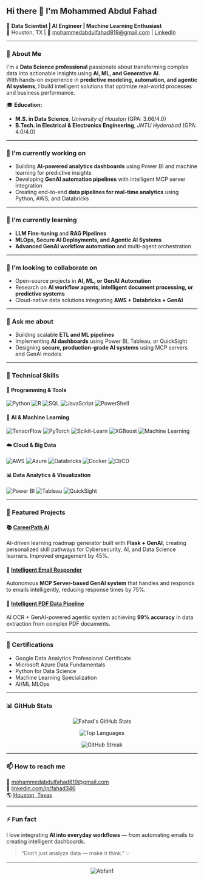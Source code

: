 ## Hi there 👋 I'm Mohammed Abdul Fahad  

🎯 **Data Scientist | AI Engineer | Machine Learning Enthusiast**  
📍 Houston, TX | 💌 [mohammedabdulfahad819@gmail.com](mailto:mohammedabdulfahad819@gmail.com) | [LinkedIn](https://linkedin.com/in/fahad346)

---

### 🚀 About Me  
I'm a **Data Science professional** passionate about transforming complex data into actionable insights using **AI, ML, and Generative AI**.  
With hands-on experience in **predictive modeling, automation, and agentic AI systems**, I build intelligent solutions that optimize real-world processes and business performance.  

🎓 **Education:**  
- **M.S. in Data Science**, *University of Houston* (GPA: 3.66/4.0)  
- **B.Tech. in Electrical & Electronics Engineering**, *JNTU Hyderabad* (GPA: 4.0/4.0)  

---

### 🔭 I’m currently working on  
- Building **AI-powered analytics dashboards** using Power BI and machine learning for predictive insights  
- Developing **GenAI automation pipelines** with intelligent MCP server integration  
- Creating end-to-end **data pipelines for real-time analytics** using Python, AWS, and Databricks  

---

### 🌱 I’m currently learning  
- **LLM Fine-tuning** and **RAG Pipelines**  
- **MLOps, Secure AI Deployments, and Agentic AI Systems**  
- **Advanced GenAI workflow automation** and multi-agent orchestration  

---

### 👯 I’m looking to collaborate on  
- Open-source projects in **AI, ML, or GenAI Automation**  
- Research on **AI workflow agents, intelligent document processing, or predictive systems**  
- Cloud-native data solutions integrating **AWS + Databricks + GenAI**

---

### 💬 Ask me about  
- Building scalable **ETL and ML pipelines**  
- Implementing **AI dashboards** using Power BI, Tableau, or QuickSight  
- Designing **secure, production-grade AI systems** using MCP servers and GenAI models  

---

### 🧠 Technical Skills  

#### 🐍 Programming & Tools  
![Python](https://img.shields.io/badge/Python-3776AB?style=for-the-badge&logo=python&logoColor=white)
![R](https://img.shields.io/badge/R-276DC3?style=for-the-badge&logo=r&logoColor=white)
![SQL](https://img.shields.io/badge/SQL-003B57?style=for-the-badge&logo=postgresql&logoColor=white)
![JavaScript](https://img.shields.io/badge/JavaScript-F7DF1E?style=for-the-badge&logo=javascript&logoColor=black)
![PowerShell](https://img.shields.io/badge/PowerShell-5391FE?style=for-the-badge&logo=powershell&logoColor=white)

#### 🤖 AI & Machine Learning  
![TensorFlow](https://img.shields.io/badge/TensorFlow-FF6F00?style=for-the-badge&logo=tensorflow&logoColor=white)
![PyTorch](https://img.shields.io/badge/PyTorch-EE4C2C?style=for-the-badge&logo=pytorch&logoColor=white)
![Scikit-Learn](https://img.shields.io/badge/ScikitLearn-F7931E?style=for-the-badge&logo=scikitlearn&logoColor=white)
![XGBoost](https://img.shields.io/badge/XGBoost-EC5B24?style=for-the-badge&logo=xgboost&logoColor=white)
![Machine Learning](https://img.shields.io/badge/Machine%20Learning-21759B?style=for-the-badge&logo=artstation&logoColor=white)

#### ☁️ Cloud & Big Data  
![AWS](https://img.shields.io/badge/AWS-FF9900?style=for-the-badge&logo=amazonaws&logoColor=white)
![Azure](https://img.shields.io/badge/Azure-0078D4?style=for-the-badge&logo=microsoftazure&logoColor=white)
![Databricks](https://img.shields.io/badge/Databricks-FF3621?style=for-the-badge&logo=databricks&logoColor=white)
![Docker](https://img.shields.io/badge/Docker-2496ED?style=for-the-badge&logo=docker&logoColor=white)
![CI/CD](https://img.shields.io/badge/CI%2FCD-000000?style=for-the-badge&logo=githubactions&logoColor=white)

#### 📊 Data Analytics & Visualization  
![Power BI](https://img.shields.io/badge/Power%20BI-F2C811?style=for-the-badge&logo=powerbi&logoColor=black)
![Tableau](https://img.shields.io/badge/Tableau-E97627?style=for-the-badge&logo=tableau&logoColor=white)
![QuickSight](https://img.shields.io/badge/Amazon%20QuickSight-232F3E?style=for-the-badge&logo=amazon&logoColor=white)

---

### 🧩 Featured Projects  
#### 📚 [CareerPath AI](#)
AI-driven learning roadmap generator built with **Flask + GenAI**, creating personalized skill pathways for Cybersecurity, AI, and Data Science learners. Improved engagement by 45%.  

#### 🧠 [Intelligent Email Responder](#)
Autonomous **MCP Server-based GenAI system** that handles and responds to emails intelligently, reducing response times by 75%.  

#### 📄 [Intelligent PDF Data Pipeline](#)
AI OCR + GenAI-powered agentic system achieving **99% accuracy** in data extraction from complex PDF documents.  

---

### 🧾 Certifications  
- Google Data Analytics Professional Certificate  
- Microsoft Azure Data Fundamentals  
- Python for Data Science  
- Machine Learning Specialization  
- AI/ML MLOps  

---

### 📊 GitHub Stats  

<div align="center">
  
![Fahad's GitHub Stats](https://github-readme-stats.vercel.app/api?username=Abfah1&show_icons=true&theme=tokyonight&hide_border=false&count_private=true)
  
![Top Languages](https://github-readme-stats.vercel.app/api/top-langs/?username=Abfah1&layout=compact&theme=tokyonight&hide_border=false)
  
![GitHub Streak](https://github-readme-streak-stats.herokuapp.com/?user=Abfah1&theme=tokyonight&hide_border=false)
  
</div>

---

### 📫 How to reach me  
📧 [mohammedabdulfahad819@gmail.com](mailto:mohammedabdulfahad819@gmail.com)  
💼 [linkedin.com/in/fahad346](https://linkedin.com/in/fahad346)  
🌎 [Houston, Texas](https://www.google.com/maps/place/Houston,+TX)

---

### ⚡ Fun fact  
I love integrating **AI into everyday workflows** — from automating emails to creating intelligent dashboards.  
> “Don’t just analyze data — make it think.” 💡  

---

<p align="center">
  <img src="https://komarev.com/ghpvc/?username=Abfah1&label=Profile%20views&color=blueviolet&style=flat" alt="Abfah1" />
</p>
